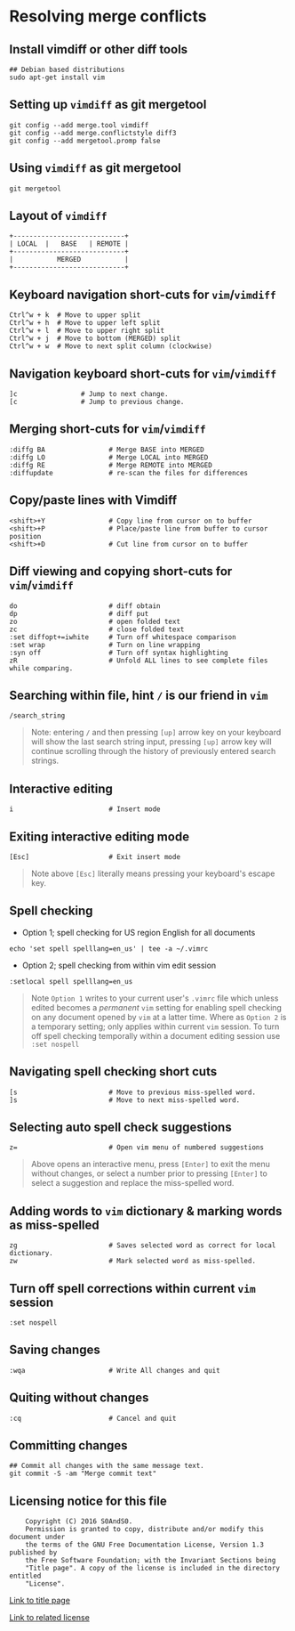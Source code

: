 # Resolving merge conflicts

## Install vimdiff or other diff tools

```
## Debian based distributions
sudo apt-get install vim
```

## Setting up `vimdiff` as git mergetool

```
git config --add merge.tool vimdiff
git config --add merge.conflictstyle diff3
git config --add mergetool.promp false
```

## Using `vimdiff` as git mergetool

```
git mergetool
```

## Layout of `vimdiff`

```
+----------------------------+
| LOCAL  |   BASE   | REMOTE |
+----------------------------+
|           MERGED           |
+----------------------------+
```

## Keyboard navigation short-cuts for `vim`/`vimdiff`

```
Ctrl^w + k 	# Move to upper split
Ctrl^w + h 	# Move to upper left split
Ctrl^w + l 	# Move to upper right split
Ctrl^w + j 	# Move to bottom (MERGED) split
Ctrl^w + w 	# Move to next split column (clockwise)
```

## Navigation keyboard short-cuts for `vim`/`vimdiff`

```
]c                # Jump to next change.
[c                # Jump to previous change.
```

## Merging short-cuts for `vim`/`vimdiff`

```
:diffg BA                # Merge BASE into MERGED
:diffg LO                # Merge LOCAL into MERGED
:diffg RE                # Merge REMOTE into MERGED
:diffupdate              # re-scan the files for differences
```

## Copy/paste lines with Vimdiff

```
<shift>+Y                # Copy line from cursor on to buffer
<shift>+P                # Place/paste line from buffer to cursor position
<shift>+D                # Cut line from cursor on to buffer
```

## Diff viewing and copying short-cuts for `vim`/`vimdiff`

```
do                       # diff obtain
dp                       # diff put
zo                       # open folded text
zc                       # close folded text
:set diffopt+=iwhite     # Turn off whitespace comparison
:set wrap                # Turn on line wrapping
:syn off                 # Turn off syntax highlighting
zR                       # Unfold ALL lines to see complete files while comparing.
```

## Searching within file, hint `/` is our friend in `vim`

```
/search_string
```

> Note: entering `/` and then pressing `[up]` arrow key on your keyboard will
> show the last search string input, pressing `[up]` arrow key will continue
> scrolling through the history of previously entered search strings.

## Interactive editing

```
i                        # Insert mode
```

## Exiting interactive editing mode

```
[Esc]                    # Exit insert mode
```

> Note above `[Esc]` literally means pressing your keyboard's escape key.

## Spell checking

- Option 1; spell checking for US region English for all documents

```
echo 'set spell spelllang=en_us' | tee -a ~/.vimrc
```

- Option 2; spell checking from within vim edit session

```
:setlocal spell spelllang=en_us
```

> Note `Option 1` writes to your current user's `.vimrc` file which unless
> edited becomes a *permanent* `vim` setting for enabling spell checking on any
> document opened by `vim` at a latter time. Where as `Option 2` is a temporary
> setting; only applies within current `vim` session. To turn off spell checking
> temporally within a document editing session use `:set nospell`

## Navigating spell checking short cuts

```
[s                       # Move to previous miss-spelled word.
]s                       # Move to next miss-spelled word.
```

## Selecting auto spell check suggestions

```
z=                       # Open vim menu of numbered suggestions
```

> Above opens an interactive menu, press `[Enter]` to exit the menu without
> changes, or select a number prior to pressing `[Enter]` to select a suggestion
> and replace the miss-spelled word.

## Adding words to `vim` dictionary & marking words as miss-spelled

```
zg                       # Saves selected word as correct for local dictionary.
zw                       # Mark selected word as miss-spelled.
```

## Turn off spell corrections within current `vim` session

```
:set nospell
```

## Saving changes

```
:wqa                     # Write All changes and quit
```

## Quiting without changes

```
:cq                      # Cancel and quit
```

## Committing changes

```
## Commit all changes with the same message text.
git commit -S -am "Merge commit text"
```

## Licensing notice for this file

```
    Copyright (C) 2016 S0AndS0.
    Permission is granted to copy, distribute and/or modify this document under
    the terms of the GNU Free Documentation License, Version 1.3 published by
    the Free Software Foundation; with the Invariant Sections being
    "Title page". A copy of the license is included in the directory entitled
    "License".
```

[Link to title page](Contributing_Financially.md)

[Link to related license](../Licenses/GNU_FDLv1.3_Documentation.md)
